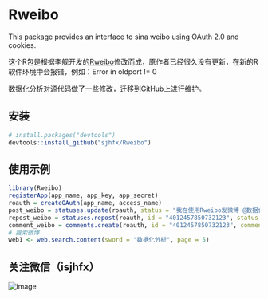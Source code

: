 # Rweibo
This package provides an interface to sina weibo using OAuth 2.0 and cookies.

这个R包是根据李舰开发的[Rweibo](https://r-forge.r-project.org/R/?group_id=1054)修改而成，原作者已经很久没有更新，在新的R软件环境中会报错，例如：Error in oldport != 0

[数据化分析](http://sjhfx.cc)对源代码做了一些修改，迁移到GitHub上进行维护。

## 安装

```R
# install.packages("devtools")
devtools::install_github("sjhfx/Rweibo")
```

## 使用示例

```R
library(Rweibo)
registerApp(app_name, app_key, app_secret)
roauth = createOAuth(app_name, access_name)
post_weibo = statuses.update(roauth, status = "我在使用Rweibo发微博 @数据化分析")
repost_weibo = statuses.repost(roauth, id = "4012457850732123", status = "使用Rweibo转发")
comment_weibo = comments.create(roauth, id = "4012457850732123", comment = "使用Rweibo评论")
# 搜索微博
web1 <- web.search.content(sword = "数据化分析", page = 5)
```

## 关注微信（isjhfx）
![image](https://github.com/sjhfx/rwda/raw/master/images/isjhfx.jpg)
